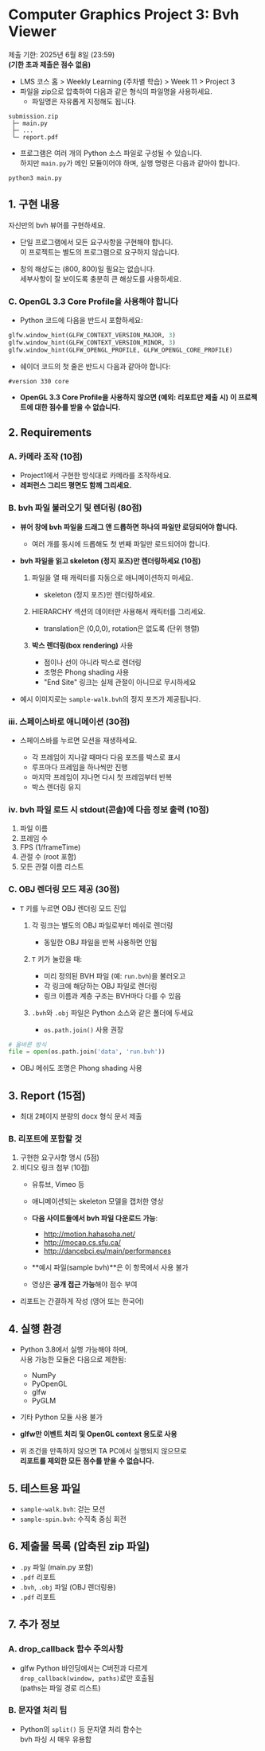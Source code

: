 # Computer Graphics Project 3: Bvh Viewer

제출 기한: 2025년 6월 8일 (23:59)  
**(기한 초과 제출은 점수 없음)**

- LMS 코스 홈 > Weekly Learning (주차별 학습) > Week 11 > Project 3  
- 파일을 zip으로 압축하여 다음과 같은 형식의 파일명을 사용하세요.  
  - 파일명은 자유롭게 지정해도 됩니다.

```
submission.zip
 ├─ main.py
 ├─ ...
 └─ report.pdf
```

- 프로그램은 여러 개의 Python 소스 파일로 구성될 수 있습니다.  
  하지만 `main.py`가 메인 모듈이어야 하며, 실행 명령은 다음과 같아야 합니다.

```
python3 main.py
```

## 1. 구현 내용

자신만의 bvh 뷰어를 구현하세요.

- 단일 프로그램에서 모든 요구사항을 구현해야 합니다.  
  이 프로젝트는 별도의 프로그램으로 요구하지 않습니다.

- 창의 해상도는 (800, 800)일 필요는 없습니다.  
  세부사항이 잘 보이도록 충분히 큰 해상도를 사용하세요.

### C. OpenGL 3.3 Core Profile을 사용해야 합니다

- Python 코드에 다음을 반드시 포함하세요:

```python
glfw.window_hint(GLFW_CONTEXT_VERSION_MAJOR, 3)
glfw.window_hint(GLFW_CONTEXT_VERSION_MINOR, 3)
glfw.window_hint(GLFW_OPENGL_PROFILE, GLFW_OPENGL_CORE_PROFILE)
```

- 쉐이더 코드의 첫 줄은 반드시 다음과 같아야 합니다:

```
#version 330 core
```

- **OpenGL 3.3 Core Profile을 사용하지 않으면 (예외: 리포트만 제출 시) 이 프로젝트에 대한 점수를 받을 수 없습니다.**

## 2. Requirements

### A. 카메라 조작 (10점)

- Project1에서 구현한 방식대로 카메라를 조작하세요.  
- **레퍼런스 그리드 평면도 함께 그리세요.**

### B. bvh 파일 불러오기 및 렌더링 (80점)

- **뷰어 창에 bvh 파일을 드래그 앤 드롭하면 하나의 파일만 로딩되어야 합니다.**  
  - 여러 개를 동시에 드롭해도 첫 번째 파일만 로드되어야 합니다.

- **bvh 파일을 읽고 skeleton (정지 포즈)만 렌더링하세요 (10점)**

  1. 파일을 열 때 캐릭터를 자동으로 애니메이션하지 마세요.  
     - skeleton (정지 포즈)만 렌더링하세요.

  2. HIERARCHY 섹션의 데이터만 사용해서 캐릭터를 그리세요.  
     - translation은 (0,0,0), rotation은 없도록 (단위 행렬)

  3. **박스 렌더링(box rendering)** 사용  
     - 점이나 선이 아니라 박스로 렌더링  
     - 조명은 Phong shading 사용  
     - "End Site" 링크는 실제 관절이 아니므로 무시하세요

- 예시 이미지로는 `sample-walk.bvh`의 정지 포즈가 제공됩니다.

### iii. 스페이스바로 애니메이션 (30점)

- 스페이스바를 누르면 모션을 재생하세요.

  - 각 프레임이 지나갈 때마다 다음 포즈를 박스로 표시  
  - 루프마다 프레임을 하나씩만 진행  
  - 마지막 프레임이 지나면 다시 첫 프레임부터 반복  
  - 박스 렌더링 유지

### iv. bvh 파일 로드 시 stdout(콘솔)에 다음 정보 출력 (10점)

1. 파일 이름  
2. 프레임 수  
3. FPS (1/frameTime)  
4. 관절 수 (root 포함)  
5. 모든 관절 이름 리스트

### C. OBJ 렌더링 모드 제공 (30점)

- `T` 키를 누르면 OBJ 렌더링 모드 진입

  1. 각 링크는 별도의 OBJ 파일로부터 메쉬로 렌더링  
     - 동일한 OBJ 파일을 반복 사용하면 안됨

  2. `T` 키가 눌렸을 때:
     - 미리 정의된 BVH 파일 (예: `run.bvh`)을 불러오고
     - 각 링크에 해당하는 OBJ 파일로 렌더링  
     - 링크 이름과 계층 구조는 BVH마다 다를 수 있음

  3. `.bvh`와 `.obj` 파일은 Python 소스와 같은 폴더에 두세요  
     - `os.path.join()` 사용 권장

```python
# 올바른 방식
file = open(os.path.join('data', 'run.bvh'))
```

- OBJ 메쉬도 조명은 Phong shading 사용

## 3. Report (15점)

- 최대 2페이지 분량의 docx 형식 문서 제출

### B. 리포트에 포함할 것

1. 구현한 요구사항 명시 (5점)  
2. 비디오 링크 첨부 (10점)  
   - 유튜브, Vimeo 등  
   - 애니메이션되는 skeleton 모델을 캡처한 영상  
   - **다음 사이트들에서 bvh 파일 다운로드 가능**:

     - http://motion.hahasoha.net/  
     - http://mocap.cs.sfu.ca/  
     - http://dancebci.eu/main/performances

   - **예시 파일(sample bvh)**은 이 항목에서 사용 불가  
   - 영상은 **공개 접근 가능**해야 점수 부여

- 리포트는 간결하게 작성 (영어 또는 한국어)

## 4. 실행 환경

- Python 3.8에서 실행 가능해야 하며,  
  사용 가능한 모듈은 다음으로 제한됨:
  - NumPy
  - PyOpenGL
  - glfw
  - PyGLM

- 기타 Python 모듈 사용 불가  
- **glfw만 이벤트 처리 및 OpenGL context 용도로 사용**

- 위 조건을 만족하지 않으면 TA PC에서 실행되지 않으므로  
  **리포트를 제외한 모든 점수를 받을 수 없습니다.**

## 5. 테스트용 파일

- `sample-walk.bvh`: 걷는 모션  
- `sample-spin.bvh`: 수직축 중심 회전

## 6. 제출물 목록 (압축된 zip 파일)

- `.py` 파일 (main.py 포함)  
- `.pdf` 리포트  
- `.bvh`, `.obj` 파일 (OBJ 렌더링용)  
- `.pdf` 리포트

## 7. 추가 정보

### A. drop_callback 함수 주의사항

- glfw Python 바인딩에서는 C버전과 다르게  
  `drop_callback(window, paths)`로만 호출됨  
  (paths는 파일 경로 리스트)

### B. 문자열 처리 팁

- Python의 `split()` 등 문자열 처리 함수는  
  bvh 파싱 시 매우 유용함